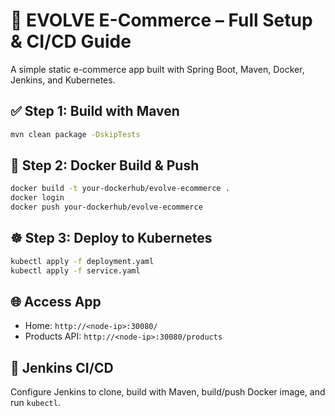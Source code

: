 # 🚀 EVOLVE E-Commerce – Full Setup & CI/CD Guide

A simple static e-commerce app built with Spring Boot, Maven, Docker, Jenkins, and Kubernetes.

## ✅ Step 1: Build with Maven
```bash
mvn clean package -DskipTests
```

## 🐳 Step 2: Docker Build & Push
```bash
docker build -t your-dockerhub/evolve-ecommerce .
docker login
docker push your-dockerhub/evolve-ecommerce
```

## ☸️ Step 3: Deploy to Kubernetes
```bash
kubectl apply -f deployment.yaml
kubectl apply -f service.yaml
```

## 🌐 Access App
- Home: `http://<node-ip>:30080/`
- Products API: `http://<node-ip>:30080/products`

## 🧪 Jenkins CI/CD
Configure Jenkins to clone, build with Maven, build/push Docker image, and run `kubectl`.